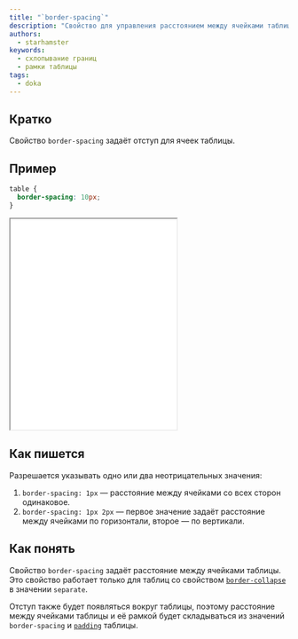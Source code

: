 ```yaml
---
title: "`border-spacing`"
description: "Свойство для управления расстоянием между ячейками таблицы."
authors:
  - starhamster
keywords:
  - схлопывание границ
  - рамки таблицы
tags:
  - doka
---
```


## Кратко

Свойство `border-spacing` задаёт отступ для ячеек таблицы.

## Пример

```css
table {
  border-spacing: 10px;
}
```

<iframe title="Отступ между ячейками в 10 пикселей" src="demos/some-spacing/" height="380"></iframe>

## Как пишется

Разрешается указывать одно или два неотрицательных значения:

1. `border-spacing: 1px` — расстояние между ячейками со всех сторон одинаковое.
2. `border-spacing: 1px 2px` — первое значение задаёт расстояние между ячейками по горизонтали, второе — по вертикали.

## Как понять

Свойство `border-spacing` задаёт расстояние между ячейками таблицы. Это свойство работает только для таблиц со свойством [`border-collapse`](/css/border-collapse/) в значении `separate`.

Отступ также будет появляться вокруг таблицы, поэтому расстояние между ячейками таблицы и её рамкой будет складываться из значений `border-spacing` и [`padding`](/css/padding/) таблицы.
